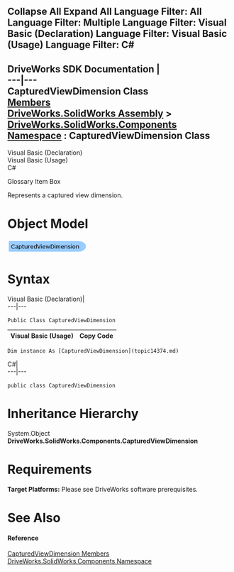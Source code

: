 Collapse All Expand All Language Filter: All  Language Filter: Multiple  Language Filter: Visual Basic (Declaration) Language Filter: Visual Basic (Usage) Language Filter: C#  
---  
DriveWorks SDK Documentation  |   
---|---  
CapturedViewDimension Class   
[Members](topic14375.md)   
[DriveWorks.SolidWorks Assembly](topic13342.md) > [DriveWorks.SolidWorks.Components Namespace](topic13925.md) : CapturedViewDimension Class  
---  
  
Visual Basic (Declaration)    
Visual Basic (Usage)    
C# 

Glossary Item Box

Represents a captured view dimension. 

# Object Model

![](dotnetdiagramimages/image799.png)

# Syntax

Visual Basic (Declaration)|   
---|---  
      
    
    Public Class CapturedViewDimension   
  
Visual Basic (Usage)| Copy Code  
---|---  
      
    
    Dim instance As [CapturedViewDimension](topic14374.md)  
  
C#|   
---|---  
      
    
    public class CapturedViewDimension   
  
# Inheritance Hierarchy

System.Object  
**DriveWorks.SolidWorks.Components.CapturedViewDimension**  


# Requirements

**Target Platforms:** Please see DriveWorks software prerequisites.

# See Also

#### Reference

[CapturedViewDimension Members](topic14375.md)   
[DriveWorks.SolidWorks.Components Namespace](topic13925.md)


